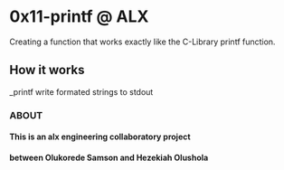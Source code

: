 # 0x11-printf @ ALX
Creating a function that works exactly like the C-Library printf function.

## How it works
_printf write formated strings to stdout


### ABOUT
#### This is an alx engineering collaboratory project
#### between Olukorede Samson and Hezekiah Olushola
